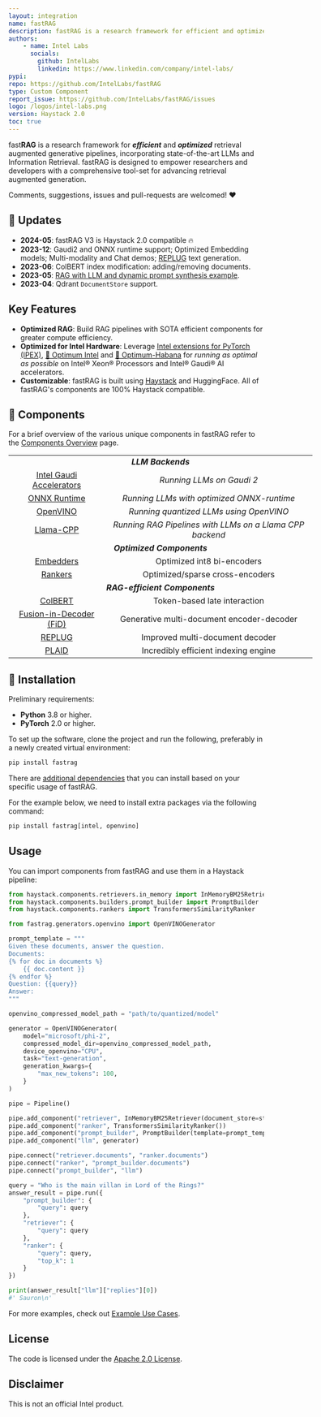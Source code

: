 ```yaml
---
layout: integration
name: fastRAG
description: fastRAG is a research framework for efficient and optimized retrieval augmented generative pipelines
authors:
    - name: Intel Labs
      socials:
        github: IntelLabs
        linkedin: https://www.linkedin.com/company/intel-labs/
pypi:
repo: https://github.com/IntelLabs/fastRAG
type: Custom Component
report_issue: https://github.com/IntelLabs/fastRAG/issues
logo: /logos/intel-labs.png
version: Haystack 2.0
toc: true
---
```


fast**RAG** is a research framework for ***efficient*** and ***optimized*** retrieval augmented generative pipelines,
incorporating state-of-the-art LLMs and Information Retrieval. fastRAG is designed to empower researchers and developers
with a comprehensive tool-set for advancing retrieval augmented generation.

Comments, suggestions, issues and pull-requests are welcomed! ❤️

## 📣 Updates

- **2024-05**: fastRAG V3 is Haystack 2.0 compatible 🔥
- **2023-12**: Gaudi2 and ONNX runtime support; Optimized Embedding models; Multi-modality and Chat demos; [REPLUG](https://arxiv.org/abs/2301.12652) text generation.
- **2023-06**: ColBERT index modification: adding/removing documents.
- **2023-05**: [RAG with LLM and dynamic prompt synthesis example](https://github.com/IntelLabs/fastRAG/blob/main/examples/rag-prompt-hf.ipynb).
- **2023-04**: Qdrant `DocumentStore` support.

## Key Features

- **Optimized RAG**: Build RAG pipelines with SOTA efficient components for greater compute efficiency.
- **Optimized for Intel Hardware**: Leverage [Intel extensions for PyTorch (IPEX)](https://github.com/intel/intel-extension-for-pytorch), [🤗 Optimum Intel](https://github.com/huggingface/optimum-intel) and [🤗 Optimum-Habana](https://github.com/huggingface/optimum-habana) for *running as optimal as possible* on Intel® Xeon® Processors and Intel® Gaudi® AI accelerators.
- **Customizable**: fastRAG is built using [Haystack](https://github.com/deepset-ai/haystack) and HuggingFace. All of fastRAG's components are 100% Haystack compatible.

## 🚀 Components

For a brief overview of the various unique components in fastRAG refer to the [Components Overview](https://github.com/IntelLabs/fastRAG/blob/main/components.md) page.

<div class="tg-wrap" align="center">
<table style="undefined;table-layout: fixed; width: 600px; text-align: center;">
<colgroup>
<!-- <col style="width: 229px"> -->
<!-- <col style="width: 238px"> -->
</colgroup>
<tbody>
  <tr>
    <td colspan="2"><strong><em>LLM Backends</em></td>
  </tr>
  <tr>
    <td><a href="https://github.com/IntelLabs/fastRAG/blob/main/components.md#fastrag-running-llms-with-habana-gaudi-(dl1)-and-gaudi-2">Intel Gaudi Accelerators</a></td>
    <td><em>Running LLMs on Gaudi 2</td>
  </tr>
  <tr>
    <td><a href="https://github.com/IntelLabs/fastRAG/blob/main/components.md#fastrag-running-llms-with-onnx-runtime">ONNX Runtime</a></td>
    <td><em>Running LLMs with optimized ONNX-runtime</td>
  </tr>
  <tr>
    <td><a href="https://github.com/IntelLabs/fastRAG/blob/main/components.md#fastrag-running-quantized-llms-using-openvino">OpenVINO</a></td>
    <td><em>Running quantized LLMs using OpenVINO</td>
  </tr>
  <tr>
    <td><a href="https://github.com/IntelLabs/fastRAG/blob/main/components.md#fastrag-running-rag-pipelines-with-llms-on-a-llama-cpp-backend">Llama-CPP</a></td>
    <td><em>Running RAG Pipelines with LLMs on a Llama CPP backend</td>
  </tr>
  <tr>
    <td colspan="2"><strong><em>Optimized Components</em></td>
  </tr>
  <tr>
    <td><a href="https://github.com/IntelLabs/fastRAG/blob/main/scripts/optimizations/embedders/README.md">Embedders</a></td>
    <td>Optimized int8 bi-encoders</td>
  </tr>
  <tr>
    <td><a href="https://github.com/IntelLabs/fastRAG/blob/main/scripts/optimizations/reranker_quantization/quantization.md">Rankers</a></td>
    <td>Optimized/sparse cross-encoders</td>
  </tr>
  <tr>
    <td colspan="2"><strong><em>RAG-efficient Components</em></td>
  </tr>
  <tr>
    <td><a href="https://github.com/IntelLabs/fastRAG/blob/main/components.md#ColBERT-v2-with-PLAID-Engine">ColBERT</a></td>
    <td>Token-based late interaction</td>
  </tr>
  <tr>
    <td><a href="https://github.com/IntelLabs/fastRAG/blob/main/components.md#Fusion-In-Decoder">Fusion-in-Decoder (FiD)</a></td>
    <td>Generative multi-document encoder-decoder</td>
  </tr>
  <tr>
    <td><a href="https://github.com/IntelLabs/fastRAG/blob/main/components.md#REPLUG">REPLUG</a></td>
    <td>Improved multi-document decoder</td>
  </tr>
  <tr>
    <td><a href="https://github.com/IntelLabs/fastRAG/blob/main/components.md#ColBERT-v2-with-PLAID-Engine">PLAID</a></td>
    <td>Incredibly efficient indexing engine</td>
  </tr>
</tbody>
</table></div>

## 📍 Installation

Preliminary requirements:

- **Python** 3.8 or higher.
- **PyTorch** 2.0 or higher.

To set up the software, clone the project and run the following, preferably in a newly created virtual environment:

```bash
pip install fastrag
```

There are [additional dependencies](https://github.com/IntelLabs/fastRAG?tab=readme-ov-file#extra-packages) that you can install based on your specific usage of fastRAG.

For the example below, we need to install extra packages via the following command:

```bash
pip install fastrag[intel, openvino]
```

## Usage

You can import components from fastRAG and use them in a Haystack pipeline:

```python
from haystack.components.retrievers.in_memory import InMemoryBM25Retriever
from haystack.components.builders.prompt_builder import PromptBuilder
from haystack.components.rankers import TransformersSimilarityRanker

from fastrag.generators.openvino import OpenVINOGenerator

prompt_template = """
Given these documents, answer the question.
Documents:
{% for doc in documents %}
    {{ doc.content }}
{% endfor %}
Question: {{query}}
Answer:
"""

openvino_compressed_model_path = "path/to/quantized/model"

generator = OpenVINOGenerator(
    model="microsoft/phi-2",
    compressed_model_dir=openvino_compressed_model_path,
    device_openvino="CPU",
    task="text-generation",
    generation_kwargs={
        "max_new_tokens": 100,
    }
)

pipe = Pipeline()

pipe.add_component("retriever", InMemoryBM25Retriever(document_store=store))
pipe.add_component("ranker", TransformersSimilarityRanker())
pipe.add_component("prompt_builder", PromptBuilder(template=prompt_template))
pipe.add_component("llm", generator)

pipe.connect("retriever.documents", "ranker.documents")
pipe.connect("ranker", "prompt_builder.documents")
pipe.connect("prompt_builder", "llm")

query = "Who is the main villan in Lord of the Rings?"
answer_result = pipe.run({
    "prompt_builder": {
        "query": query
    },
    "retriever": {
        "query": query
    },
    "ranker": {
        "query": query,
        "top_k": 1
    }
})

print(answer_result["llm"]["replies"][0])
#' Sauron\n'
```

For more examples, check out [Example Use Cases](https://github.com/IntelLabs/fastRAG/blob/main/examples.md). 

## License

The code is licensed under the [Apache 2.0 License](https://github.com/IntelLabs/fastRAG/blob/main/LICENSE).

## Disclaimer

This is not an official Intel product.
